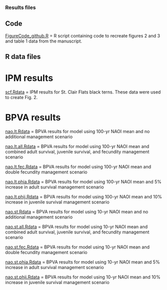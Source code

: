 ### Results files

## Code
[FigureCode_github.R](https://github.com/davisk93/Davis-et-al_BLTE-IPM-BPVA/blob/main/Results/FigureCode_github.R) = R script containing code to recreate figures 2 and 3 and table 1 data from the manuscript.

## R data files
# IPM results
[scf.Rdata](https://github.com/davisk93/Davis-et-al_BLTE-IPM-BPVA/blob/main/Results/scf.Rdata) = IPM results for St. Clair Flats black terns. These data were used to create Fig. 2.

# BPVA results
[nao.lt.Rdata](https://github.com/davisk93/Davis-et-al_BLTE-IPM-BPVA/blob/main/Results/nao.lt.Rdata) = BPVA results for model using 100-yr NAOI mean and no additional management scenario

[nao.lt.all.Rdata](https://github.com/davisk93/Davis-et-al_BLTE-IPM-BPVA/blob/main/Results/nao.lt.all.Rdata) = BPVA results for model using 100-yr NAOI mean and combined adult survival, juvenile survival, and fecundity management scenario

[nao.lt.fec.Rdata](https://github.com/davisk93/Davis-et-al_BLTE-IPM-BPVA/blob/main/Results/nao.lt.fec.Rdata) = BPVA results for model using 100-yr NAOI mean and double fecundity management scenario

[nao.lt.phia.Rdata](https://github.com/davisk93/Davis-et-al_BLTE-IPM-BPVA/blob/main/Results/nao.lt.phia.Rdata) = BPVA results for model using 100-yr NAOI mean and 5% increase in adult survival management scenario

[nao.lt.phij.Rdata](https://github.com/davisk93/Davis-et-al_BLTE-IPM-BPVA/blob/main/Results/nao.lt.phij.Rdata) = BPVA results for model using 100-yr NAOI mean and 10% increase in juvenile survival management scenario

[nao.st.Rdata](https://github.com/davisk93/Davis-et-al_BLTE-IPM-BPVA/blob/main/Results/nao.st.Rdata) = BPVA results for model using 10-yr NAOI mean and no additional management scenario

[nao.st.all.Rdata](https://github.com/davisk93/Davis-et-al_BLTE-IPM-BPVA/blob/main/Results/nao.st.all.Rdata) = BPVA results for model using 10-yr NAOI mean and combined adult survival, juvenile survival, and fecundity management scenario

[nao.st.fec.Rdata](https://github.com/davisk93/Davis-et-al_BLTE-IPM-BPVA/blob/main/Results/nao.st.fec.Rdata) = BPVA results for model using 10-yr NAOI mean and double fecundity management scenario

[nao.st.phia.Rdata](https://github.com/davisk93/Davis-et-al_BLTE-IPM-BPVA/blob/main/Results/nao.st.phia.Rdata) = BPVA results for model using 10-yr NAOI mean and 5% increase in adult survival management scenario

[nao.st.phij.Rdata](https://github.com/davisk93/Davis-et-al_BLTE-IPM-BPVA/blob/main/Results/nao.st.phij.Rdata) = BPVA results for model using 10-yr NAOI mean and 10% increase in juvenile survival management scenario
